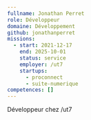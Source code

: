 ```yaml
---
fullname: Jonathan Perret
role: Développeur
domaine: Développement
github: jonathanperret
missions:
  - start: 2021-12-17
    end: 2025-10-01
    status: service
    employer: /ut7
    startups:
      - proconnect
      - suite-numerique
competences: []
---
```

Développeur chez /ut7
